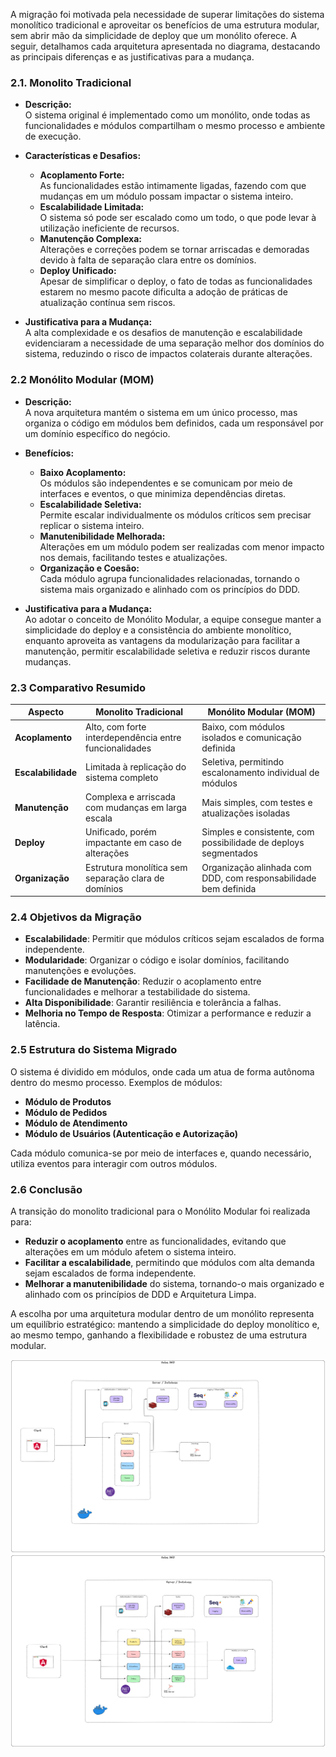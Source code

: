 A migração foi motivada pela necessidade de superar limitações do sistema monolítico tradicional e aproveitar os benefícios de uma estrutura modular, sem abrir mão da simplicidade de deploy que um monólito oferece. A seguir, detalhamos cada arquitetura apresentada no diagrama, destacando as principais diferenças e as justificativas para a mudança.

### 2.1. Monolito Tradicional

- **Descrição:**  
  O sistema original é implementado como um monólito, onde todas as funcionalidades e módulos compartilham o mesmo processo e ambiente de execução.

- **Características e Desafios:**

  - **Acoplamento Forte:**  
    As funcionalidades estão intimamente ligadas, fazendo com que mudanças em um módulo possam impactar o sistema inteiro.
  - **Escalabilidade Limitada:**  
    O sistema só pode ser escalado como um todo, o que pode levar à utilização ineficiente de recursos.
  - **Manutenção Complexa:**  
    Alterações e correções podem se tornar arriscadas e demoradas devido à falta de separação clara entre os domínios.
  - **Deploy Unificado:**  
    Apesar de simplificar o deploy, o fato de todas as funcionalidades estarem no mesmo pacote dificulta a adoção de práticas de atualização contínua sem riscos.

- **Justificativa para a Mudança:**  
  A alta complexidade e os desafios de manutenção e escalabilidade evidenciaram a necessidade de uma separação melhor dos domínios do sistema, reduzindo o risco de impactos colaterais durante alterações.

### 2.2 Monólito Modular (MOM)

- **Descrição:**  
  A nova arquitetura mantém o sistema em um único processo, mas organiza o código em módulos bem definidos, cada um responsável por um domínio específico do negócio.

- **Benefícios:**

  - **Baixo Acoplamento:**  
    Os módulos são independentes e se comunicam por meio de interfaces e eventos, o que minimiza dependências diretas.
  - **Escalabilidade Seletiva:**  
    Permite escalar individualmente os módulos críticos sem precisar replicar o sistema inteiro.
  - **Manutenibilidade Melhorada:**  
    Alterações em um módulo podem ser realizadas com menor impacto nos demais, facilitando testes e atualizações.
  - **Organização e Coesão:**  
    Cada módulo agrupa funcionalidades relacionadas, tornando o sistema mais organizado e alinhado com os princípios do DDD.

- **Justificativa para a Mudança:**  
  Ao adotar o conceito de Monólito Modular, a equipe consegue manter a simplicidade do deploy e a consistência do ambiente monolítico, enquanto aproveita as vantagens da modularização para facilitar a manutenção, permitir escalabilidade seletiva e reduzir riscos durante mudanças.

### 2.3 Comparativo Resumido

| Aspecto            | Monolito Tradicional                                   | Monólito Modular (MOM)                                          |
| ------------------ | ------------------------------------------------------ | --------------------------------------------------------------- |
| **Acoplamento**    | Alto, com forte interdependência entre funcionalidades | Baixo, com módulos isolados e comunicação definida              |
| **Escalabilidade** | Limitada à replicação do sistema completo              | Seletiva, permitindo escalonamento individual de módulos        |
| **Manutenção**     | Complexa e arriscada com mudanças em larga escala      | Mais simples, com testes e atualizações isoladas                |
| **Deploy**         | Unificado, porém impactante em caso de alterações      | Simples e consistente, com possibilidade de deploys segmentados |
| **Organização**    | Estrutura monolítica sem separação clara de domínios   | Organização alinhada com DDD, com responsabilidade bem definida |

### 2.4 Objetivos da Migração

- **Escalabilidade**: Permitir que módulos críticos sejam escalados de forma independente.
- **Modularidade**: Organizar o código e isolar domínios, facilitando manutenções e evoluções.
- **Facilidade de Manutenção**: Reduzir o acoplamento entre funcionalidades e melhorar a testabilidade do sistema.
- **Alta Disponibilidade**: Garantir resiliência e tolerância a falhas.
- **Melhoria no Tempo de Resposta**: Otimizar a performance e reduzir a latência.

### 2.5 Estrutura do Sistema Migrado

O sistema é dividido em módulos, onde cada um atua de forma autônoma dentro do mesmo processo. Exemplos de módulos:

- **Módulo de Produtos**
- **Módulo de Pedidos**
- **Módulo de Atendimento**
- **Módulo de Usuários (Autenticação e Autorização)**

Cada módulo comunica-se por meio de interfaces e, quando necessário, utiliza eventos para interagir com outros módulos.

### 2.6 Conclusão

A transição do monolito tradicional para o Monólito Modular foi realizada para:

- **Reduzir o acoplamento** entre as funcionalidades, evitando que alterações em um módulo afetem o sistema inteiro.
- **Facilitar a escalabilidade**, permitindo que módulos com alta demanda sejam escalados de forma independente.
- **Melhorar a manutenibilidade** do sistema, tornando-o mais organizado e alinhado com os princípios de DDD e Arquitetura Limpa.

A escolha por uma arquitetura modular dentro de um monólito representa um equilíbrio estratégico: mantendo a simplicidade do deploy monolítico e, ao mesmo tempo, ganhando a flexibilidade e robustez de uma estrutura modular.

![Diagrama de Arquitetura do Monólito](../../umls/architectures/monolith/diagrama-de-arquitetura-monolito.png)
![Diagrama de Arquitetura do Monólito Modular](../../umls/architectures/modular-monolith/diagrama-de-arquitetura-monolito-modular.png)

